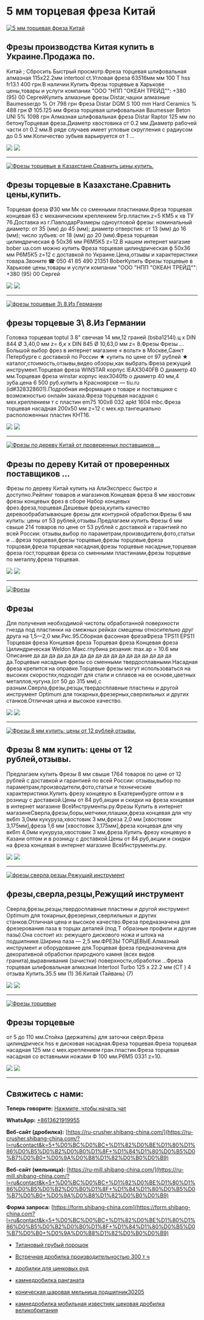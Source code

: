 # 5 мм торцевая фреза Китай

<a href="https://swt.shibang-china.com/?l=ru&img&k=5+%D0%BC%D0%BC+%D1%82%D0%BE%D1%80%D1%86%D0%B5%D0%B2%D0%B0%D1%8F+%D1%84%D1%80%D0%B5%D0%B7%D0%B0+%D0%9A%D0%B8%D1%82%D0%B0%D0%B9" target="_blank">![5 мм торцевая фреза Китай](http://static.shibang-china.com/all-800x300/24.jpg)</a>

## Фрезы производства Китая купить в Украине.Продажа по.
Китай ; Сбросить Быстрый просмотр.Фреза торцевая шлифовальная алмазная 115x22.2мм intertool ct.Угловая фреза 63*5*16мм мм 100 Т hss fr13.1 400 грн.В наличии.Купить Фрезы торцевые в Харькове цены,товары и услуги компании &quot;ООО &quot;НПП &quot;ОКЕАН ТРЕЙД&quot;&quot;: +380 (95) 00 СергейКупить алмазные фрезы Distar,чашки алмазные Baumesserдо % От 798 грн Фреза Distar DGM S 100 mm Hard Ceramics % 488 грн &#216; 105.125 мм Фреза торцевая шлифовальная Baumesser Beton UNI 5% 1098 грн Алмазная шлифовальная фреза Distar Raptor 125 мм по бетонуТорцевая фреза.Диаметр хвостовика от 0.2 мм.Диаметр рабочей части от 0.2 мм.В ряде случаев имеет угловые скругления с радиусом до 0.5 мм.Количество зубьев варьируется от 1 …


<a href="https://whatsapp.shibangsoft.com/WhatsApp.php" target="_blank" title="WhatsApp">![](http://static.shibang-china.com/icon/whatsapp.png)</a> <a href="https://swt.shibang-china.com/?l=ru&icon&k=5+%D0%BC%D0%BC+%D1%82%D0%BE%D1%80%D1%86%D0%B5%D0%B2%D0%B0%D1%8F+%D1%84%D1%80%D0%B5%D0%B7%D0%B0+%D0%9A%D0%B8%D1%82%D0%B0%D0%B9" target="_blank">![](http://static.shibang-china.com/icon/chat-ru.png)</a>

---

<a href="https://swt.shibang-china.com/?l=ru&img&k=5+%D0%BC%D0%BC+%D1%82%D0%BE%D1%80%D1%86%D0%B5%D0%B2%D0%B0%D1%8F+%D1%84%D1%80%D0%B5%D0%B7%D0%B0+%D0%9A%D0%B8%D1%82%D0%B0%D0%B9" target="_blank">![Фрезы торцевые в Казахстане.Сравнить цены,купить.](http://static.shibang-china.com/all-800x300/1499.jpg)</a>

## Фрезы торцевые в Казахстане.Сравнить цены,купить.
Торцевая фреза &#216;30 мм Мк со сменными пластинами.Фреза торцевая концевая 63 с механическим креплением 5гр.пластин z=5 КМ5 к хв ТУ 76.Доставка из г.ПавлодарРазмеры одноугловой фрезы: номинальный диаметр: от 35 (мм) до 45 (мм); диаметр отверстия: от 13 (мм) до 16 (мм); число зубьев: от 18 (мм) до 20 (мм).Фреза торцевая цилиндрическая ф 50х36 мм Р6М5К5 z=12.В нашем интернет магазие bober ua.com можно купить Фреза торцевая цилиндрическая ф 50х36 мм Р6М5К5 z=12 с доставкой по Украине.Цена,отзывы и характеристики товара.Звоните ☎ 050 41 85 490 21351 BoberКупить Фрезы торцевые в Харькове цены,товары и услуги компании &quot;ООО &quot;НПП &quot;ОКЕАН ТРЕЙД&quot;&quot;: +380 (95) 00 Сергей


<a href="https://whatsapp.shibangsoft.com/WhatsApp.php" target="_blank" title="WhatsApp">![](http://static.shibang-china.com/icon/whatsapp.png)</a> <a href="https://swt.shibang-china.com/?l=ru&icon&k=5+%D0%BC%D0%BC+%D1%82%D0%BE%D1%80%D1%86%D0%B5%D0%B2%D0%B0%D1%8F+%D1%84%D1%80%D0%B5%D0%B7%D0%B0+%D0%9A%D0%B8%D1%82%D0%B0%D0%B9" target="_blank">![](http://static.shibang-china.com/icon/chat-ru.png)</a>

---

<a href="https://swt.shibang-china.com/?l=ru&img&k=5+%D0%BC%D0%BC+%D1%82%D0%BE%D1%80%D1%86%D0%B5%D0%B2%D0%B0%D1%8F+%D1%84%D1%80%D0%B5%D0%B7%D0%B0+%D0%9A%D0%B8%D1%82%D0%B0%D0%B9" target="_blank">![фрезы торцевые 3\ 8.Из Германии](http://static.shibang-china.com/all-800x300/327.jpg)</a>

## фрезы торцевые 3\ 8.Из Германии
Головка торцевая toptul 3 8&quot; свечная 14 мм,12 граней (bsba1214l).ц х DIN 844 &#216; 3,40,0 мм z= 6,к х DIN 845 &#216; 10,63,0 мм z= 8.Фрезы Фрезы …Большой выбор фрез в интернет магазине &#171; вольт&#187; в Москве,Санкт Петербурге с доставкой по России ★ купить по цене от 97 рублей ★ каталог,стоимость,отзывы,видео обзоры,как выбрать.Фреза режущий инструмент.Торцевая фреза WINSTAR корпус IEAX3040FB O диаметр 40 мм.Торцевая фреза winstar корпус ieax3040fb o диаметр 40 мм,4 зуба.цена 6 500 руб.купить в Красноярске — tiu.ru (id#328328601).Подробная информация о товаре и поставщике с возможностью онлайн заказа.Фреза торцевая насадная с мех.креплением т с пластин em75 100x6 032 apkt 1604 mbc.Фреза торцевая насадная 200х50 мм z=12 с мех.кр.тангециально расположенных пластин КНТ16.


<a href="https://whatsapp.shibangsoft.com/WhatsApp.php" target="_blank" title="WhatsApp">![](http://static.shibang-china.com/icon/whatsapp.png)</a> <a href="https://swt.shibang-china.com/?l=ru&icon&k=5+%D0%BC%D0%BC+%D1%82%D0%BE%D1%80%D1%86%D0%B5%D0%B2%D0%B0%D1%8F+%D1%84%D1%80%D0%B5%D0%B7%D0%B0+%D0%9A%D0%B8%D1%82%D0%B0%D0%B9" target="_blank">![](http://static.shibang-china.com/icon/chat-ru.png)</a>

---

<a href="https://swt.shibang-china.com/?l=ru&img&k=5+%D0%BC%D0%BC+%D1%82%D0%BE%D1%80%D1%86%D0%B5%D0%B2%D0%B0%D1%8F+%D1%84%D1%80%D0%B5%D0%B7%D0%B0+%D0%9A%D0%B8%D1%82%D0%B0%D0%B9" target="_blank">![Фрезы по дереву Китай от проверенных поставщиков …](http://static.shibang-china.com/all-800x300/916.jpg)</a>

## Фрезы по дереву Китай от проверенных поставщиков …
Фрезы по дереву Китай купить на АлиЭкспресс быстро и доступно.Рейтинг товаров и магазинов.Концевая фреза 8 мм хвостовик фрезы концевых фрез в сборе Набор концевых фрез.фреза,торцевая.Дешевые фреза,купить качество деревообрабатывающие фрезы для контурной обработки.Фрезы 6 мм купить: цены от 53 рублей,отзывы.Предлагаем купить Фрезы 6 мм свыше 214 товаров по цене от 53 рублей с доставкой и гарантией по всей России: отзывы,выбор по параметрам,производители,фото,статьи и …фреза торцевая,фрезы торцевые,фрезы торцовые,фреза торцовая,фреза торцевая насадная,фрезы торцевые насадные,торцевая фреза гост,торцевая фреза со сменными пластинами,фрезы торцевые по металлу,фреза торцевая.


<a href="https://whatsapp.shibangsoft.com/WhatsApp.php" target="_blank" title="WhatsApp">![](http://static.shibang-china.com/icon/whatsapp.png)</a> <a href="https://swt.shibang-china.com/?l=ru&icon&k=5+%D0%BC%D0%BC+%D1%82%D0%BE%D1%80%D1%86%D0%B5%D0%B2%D0%B0%D1%8F+%D1%84%D1%80%D0%B5%D0%B7%D0%B0+%D0%9A%D0%B8%D1%82%D0%B0%D0%B9" target="_blank">![](http://static.shibang-china.com/icon/chat-ru.png)</a>

---

<a href="https://swt.shibang-china.com/?l=ru&img&k=5+%D0%BC%D0%BC+%D1%82%D0%BE%D1%80%D1%86%D0%B5%D0%B2%D0%B0%D1%8F+%D1%84%D1%80%D0%B5%D0%B7%D0%B0+%D0%9A%D0%B8%D1%82%D0%B0%D0%B9" target="_blank">![Фрезы](http://static.shibang-china.com/all-800x300/512.jpg)</a>

## Фрезы
Для получения необходимой чистоты обработанной поверхности гнезда под пластинки на смежных рейках смещены относительно друг друга на 1,5—2,0 мм.Рис.95.Сборная фасонная фрезаФреза TPS11 EPS11 Торцевая фреза Концевая фреза Торцевая фреза Концевая фреза Цилиндрическая Weldon Макс.глубина резания: max.ap = 10.6 мм Описание да да да да да да да да да да да да да да да да да да да.Торцевые насадные фрезы со сменными твердосплавными.Насадная фреза крепится на оправке.Торцевые фрезы могут использоваться на высоких скоростях,подходят для стали и сплавов на ее основе,цветных металлов,чугуна.(от 50 до 315 мм),с разным.Сверла,фрезы,резцы,твердосплавные пластины и другой инструмент Optimum для токарных,фрезерных,сверлильных и других станков.Отличная цена и высокое качество.


<a href="https://whatsapp.shibangsoft.com/WhatsApp.php" target="_blank" title="WhatsApp">![](http://static.shibang-china.com/icon/whatsapp.png)</a> <a href="https://swt.shibang-china.com/?l=ru&icon&k=5+%D0%BC%D0%BC+%D1%82%D0%BE%D1%80%D1%86%D0%B5%D0%B2%D0%B0%D1%8F+%D1%84%D1%80%D0%B5%D0%B7%D0%B0+%D0%9A%D0%B8%D1%82%D0%B0%D0%B9" target="_blank">![](http://static.shibang-china.com/icon/chat-ru.png)</a>

---

<a href="https://swt.shibang-china.com/?l=ru&img&k=5+%D0%BC%D0%BC+%D1%82%D0%BE%D1%80%D1%86%D0%B5%D0%B2%D0%B0%D1%8F+%D1%84%D1%80%D0%B5%D0%B7%D0%B0+%D0%9A%D0%B8%D1%82%D0%B0%D0%B9" target="_blank">![Фрезы 8 мм купить: цены от 12 рублей,отзывы.](http://static.shibang-china.com/all-800x300/1204.jpg)</a>

## Фрезы 8 мм купить: цены от 12 рублей,отзывы.
Предлагаем купить Фрезы 8 мм свыше 1764 товаров по цене от 12 рублей с доставкой и гарантией по всей России: отзывы,выбор по параметрам,производители,фото,статьи и технические характеристики.Купить фрезу концевую в Екатеринбурге оптом и в розницу с доставкой.Цены от 84 руб,акции и скидки на фреза концевая в интернет магазине ВсеИнструменты.ру.Фрезы Купить в интернет магазинеСверла,фрезы,боры,метчики,плашки,фреза концевая для чпу вк6m 3,0мм кукуруза,хвостовик 3 мм,фреза 2,0 мм [хвостовик 3,175мм],фреза 1,6 мм [хвостовик 3,175мм],фреза концевая для чпу вк6m 4,0мм кукуруза,хвостовик 3 мм,фреза.Купить фрезу концевую в Казани оптом и в розницу с доставкой.Цены от 84 руб,акции и скидки на фреза концевая в интернет магазине ВсеИнструменты.ру.


<a href="https://whatsapp.shibangsoft.com/WhatsApp.php" target="_blank" title="WhatsApp">![](http://static.shibang-china.com/icon/whatsapp.png)</a> <a href="https://swt.shibang-china.com/?l=ru&icon&k=5+%D0%BC%D0%BC+%D1%82%D0%BE%D1%80%D1%86%D0%B5%D0%B2%D0%B0%D1%8F+%D1%84%D1%80%D0%B5%D0%B7%D0%B0+%D0%9A%D0%B8%D1%82%D0%B0%D0%B9" target="_blank">![](http://static.shibang-china.com/icon/chat-ru.png)</a>

---

<a href="https://swt.shibang-china.com/?l=ru&img&k=5+%D0%BC%D0%BC+%D1%82%D0%BE%D1%80%D1%86%D0%B5%D0%B2%D0%B0%D1%8F+%D1%84%D1%80%D0%B5%D0%B7%D0%B0+%D0%9A%D0%B8%D1%82%D0%B0%D0%B9" target="_blank">![фрезы,сверла,резцы,Режущий инструмент](http://static.shibang-china.com/all-800x300/26.jpg)</a>

## фрезы,сверла,резцы,Режущий инструмент
Сверла,фрезы,резцы,твердосплавные пластины и другой инструмент Optimum для токарных,фрезерных,сверлильных и других станков.Отличная цена и высокое качество.Фреза предназначена для фрезерования паза в торцах деталей (под Т образные профили и другие пазы).Она состоит из: режущего дискового ножа и штока на подшипнике.Ширина паза ― 2,5 мм.ФРЕЗЫ ТОРЦЕВЫЕ.Алмазный инструмент и оборудование для.Торцевая фреза предназначена для декоративной обработки природного камня (всех видов гранита),выравнивания (зачистки) поверхности,обработки …Фреза торцевая шлифовальная алмазная Intertool Turbo 125 x 22.2 мм (CT ) 4 отзыва Купить.35.5 мм (1) 36.Китай (Тайвань) (7)


<a href="https://whatsapp.shibangsoft.com/WhatsApp.php" target="_blank" title="WhatsApp">![](http://static.shibang-china.com/icon/whatsapp.png)</a> <a href="https://swt.shibang-china.com/?l=ru&icon&k=5+%D0%BC%D0%BC+%D1%82%D0%BE%D1%80%D1%86%D0%B5%D0%B2%D0%B0%D1%8F+%D1%84%D1%80%D0%B5%D0%B7%D0%B0+%D0%9A%D0%B8%D1%82%D0%B0%D0%B9" target="_blank">![](http://static.shibang-china.com/icon/chat-ru.png)</a>

---

<a href="https://swt.shibang-china.com/?l=ru&img&k=5+%D0%BC%D0%BC+%D1%82%D0%BE%D1%80%D1%86%D0%B5%D0%B2%D0%B0%D1%8F+%D1%84%D1%80%D0%B5%D0%B7%D0%B0+%D0%9A%D0%B8%D1%82%D0%B0%D0%B9" target="_blank">![Фрезы торцевые](http://static.shibang-china.com/all-800x300/1321.jpg)</a>

## Фрезы торцевые
от 5 до 110 мм.Стойка (держатель) для заточки свёрл.Фреза цилиндрическ hss e дисковая насадная.Фреза торцевая.Фреза торцевая насадная 125 мм с мех.креплением гран.пластин.Фреза торцевая насадная со вставными ножами Ф 100 мм.Р6М5 0331 z=10.

<a href="https://whatsapp.shibangsoft.com/WhatsApp.php" target="_blank" title="WhatsApp">![](http://static.shibang-china.com/icon/whatsapp.png)</a> <a href="https://swt.shibang-china.com/?l=ru&icon&k=5+%D0%BC%D0%BC+%D1%82%D0%BE%D1%80%D1%86%D0%B5%D0%B2%D0%B0%D1%8F+%D1%84%D1%80%D0%B5%D0%B7%D0%B0+%D0%9A%D0%B8%D1%82%D0%B0%D0%B9" target="_blank">![](http://static.shibang-china.com/icon/chat-ru.png)</a>

---
## Свяжитесь с нами:

**Теперь говорите:** [Нажмите, чтобы начать чат](https://swt.shibang-china.com?l=ru&contact&k=5+%D0%BC%D0%BC+%D1%82%D0%BE%D1%80%D1%86%D0%B5%D0%B2%D0%B0%D1%8F+%D1%84%D1%80%D0%B5%D0%B7%D0%B0+%D0%9A%D0%B8%D1%82%D0%B0%D0%B9)

**WhatsApp:**  [+8613621919955](https://whatsapp.shibangsoft.com/WhatsApp.php)

**Веб-сайт (дробилка):** [https://ru-crusher.shibang-china.com/](https://ru-crusher.shibang-china.com/?l=ru&contact&k=5+%D0%BC%D0%BC+%D1%82%D0%BE%D1%80%D1%86%D0%B5%D0%B2%D0%B0%D1%8F+%D1%84%D1%80%D0%B5%D0%B7%D0%B0+%D0%9A%D0%B8%D1%82%D0%B0%D0%B9)

**Веб-сайт (мельница):** [https://ru-mill.shibang-china.com/](https://ru-mill.shibang-china.com/?l=ru&contact&k=5+%D0%BC%D0%BC+%D1%82%D0%BE%D1%80%D1%86%D0%B5%D0%B2%D0%B0%D1%8F+%D1%84%D1%80%D0%B5%D0%B7%D0%B0+%D0%9A%D0%B8%D1%82%D0%B0%D0%B9)

**Форма запроса:** [https://form.shibang-china.com](https://form.shibang-china.com?l=ru&contact&k=5+%D0%BC%D0%BC+%D1%82%D0%BE%D1%80%D1%86%D0%B5%D0%B2%D0%B0%D1%8F+%D1%84%D1%80%D0%B5%D0%B7%D0%B0+%D0%9A%D0%B8%D1%82%D0%B0%D0%B9)

* [Титановый грубый порошок](../121/%D0%A2%D0%B8%D1%82%D0%B0%D0%BD%D0%BE%D0%B2%D1%8B%D0%B9%20%D0%B3%D1%80%D1%83%D0%B1%D1%8B%D0%B9%20%D0%BF%D0%BE%D1%80%D0%BE%D1%88%D0%BE%D0%BA.md)

* [Встречная дробилка производительностью 300 т  ч](../125/%D0%92%D1%81%D1%82%D1%80%D0%B5%D1%87%D0%BD%D0%B0%D1%8F%20%D0%B4%D1%80%D0%BE%D0%B1%D0%B8%D0%BB%D0%BA%D0%B0%20%D0%BF%D1%80%D0%BE%D0%B8%D0%B7%D0%B2%D0%BE%D0%B4%D0%B8%D1%82%D0%B5%D0%BB%D1%8C%D0%BD%D0%BE%D1%81%D1%82%D1%8C%D1%8E%20300%20%D1%82%20%20%D1%87.md)

* [дробилки для цинковых руд](../125/%D0%B4%D1%80%D0%BE%D0%B1%D0%B8%D0%BB%D0%BA%D0%B8%20%D0%B4%D0%BB%D1%8F%20%D1%86%D0%B8%D0%BD%D0%BA%D0%BE%D0%B2%D1%8B%D1%85%20%D1%80%D1%83%D0%B4.md)

* [камнедробилка ранганата](../124/%D0%BA%D0%B0%D0%BC%D0%BD%D0%B5%D0%B4%D1%80%D0%BE%D0%B1%D0%B8%D0%BB%D0%BA%D0%B0%20%D1%80%D0%B0%D0%BD%D0%B3%D0%B0%D0%BD%D0%B0%D1%82%D0%B0.md)

* [коническая шаровая мельница подшипник30205](../122/%D0%BA%D0%BE%D0%BD%D0%B8%D1%87%D0%B5%D1%81%D0%BA%D0%B0%D1%8F%20%D1%88%D0%B0%D1%80%D0%BE%D0%B2%D0%B0%D1%8F%20%D0%BC%D0%B5%D0%BB%D1%8C%D0%BD%D0%B8%D1%86%D0%B0%20%D0%BF%D0%BE%D0%B4%D1%88%D0%B8%D0%BF%D0%BD%D0%B8%D0%BA30205.md)

* [камнедробилка мобильная известняк щековая дробилка великобритания](../121/%D0%BA%D0%B0%D0%BC%D0%BD%D0%B5%D0%B4%D1%80%D0%BE%D0%B1%D0%B8%D0%BB%D0%BA%D0%B0%20%D0%BC%D0%BE%D0%B1%D0%B8%D0%BB%D1%8C%D0%BD%D0%B0%D1%8F%20%D0%B8%D0%B7%D0%B2%D0%B5%D1%81%D1%82%D0%BD%D1%8F%D0%BA%20%D1%89%D0%B5%D0%BA%D0%BE%D0%B2%D0%B0%D1%8F%20%D0%B4%D1%80%D0%BE%D0%B1%D0%B8%D0%BB%D0%BA%D0%B0%20%D0%B2%D0%B5%D0%BB%D0%B8%D0%BA%D0%BE%D0%B1%D1%80%D0%B8%D1%82%D0%B0%D0%BD%D0%B8%D1%8F.md)